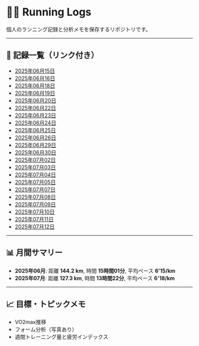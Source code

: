 # 🏃‍♂️ Running Logs

個人のランニング記録と分析メモを保存するリポジトリです。

---

## 📅 記録一覧（リンク付き）

- [2025年06月15日](logs/2025-06-15.md)
- [2025年06月16日](logs/2025-06-16.md)
- [2025年06月18日](logs/2025-06-18.md)
- [2025年06月19日](logs/2025-06-19.md)
- [2025年06月20日](logs/2025-06-20.md)
- [2025年06月22日](logs/2025-06-22.md)
- [2025年06月23日](logs/2025-06-23.md)
- [2025年06月24日](logs/2025-06-24.md)
- [2025年06月25日](logs/2025-06-25.md)
- [2025年06月26日](logs/2025-06-26.md)
- [2025年06月29日](logs/2025-06-29.md)
- [2025年06月30日](logs/2025-06-30.md)
- [2025年07月02日](logs/2025-07-02.md)
- [2025年07月03日](logs/2025-07-03.md)
- [2025年07月04日](logs/2025-07-04.md)
- [2025年07月05日](logs/2025-07-05.md)
- [2025年07月07日](logs/2025-07-07.md)
- [2025年07月08日](logs/2025-07-08.md)
- [2025年07月09日](logs/2025-07-09.md)
- [2025年07月10日](logs/2025-07-10.md)
- [2025年07月11日](logs/2025-07-11.md)
- [2025年07月12日](logs/2025-07-12.md)
---

## 📊 月間サマリー

- **2025年06月**: 距離 **144.2 km**, 時間 **15時間01分**, 平均ペース **6'15/km**
- **2025年07月**: 距離 **127.3 km**, 時間 **13時間22分**, 平均ペース **6'18/km**
---

## 📈 目標・トピックメモ

- VO2max推移
- フォーム分析（写真あり）
- 週間トレーニング量と疲労インデックス
